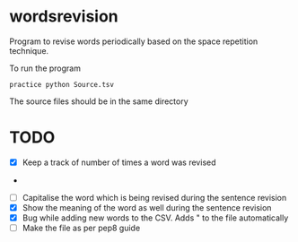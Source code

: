# wordsrevision

Program to revise words periodically based on the space repetition technique.

To run the program 
```
practice python Source.tsv
```

The source files should be in the same directory

# TODO

- [x] Keep a track of number of times a word was revised
- ~~~[x] Number of tries it took to revise the word~~~ Dropped the idea 
- [ ] Capitalise the word which is being revised during the sentence revision
- [x] Show the meaning of the word as well during the sentence revision
- [x] Bug while adding new words to the CSV. Adds " to the file automatically
- [ ] Make the file as per pep8 guide